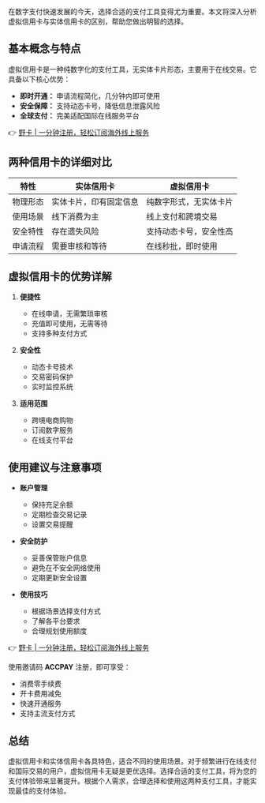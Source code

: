 在数字支付快速发展的今天，选择合适的支付工具变得尤为重要。本文将深入分析虚拟信用卡与实体信用卡的区别，帮助您做出明智的选择。

## 基本概念与特点

虚拟信用卡是一种纯数字化的支付工具，无实体卡片形态，主要用于在线交易。它具备以下核心优势：

* **即时开通：** 申请流程简化，几分钟内即可使用
* **安全保障：** 支持动态卡号，降低信息泄露风险
* **全球支付：** 完美适配国际在线服务平台

👉 [野卡 | 一分钟注册，轻松订阅海外线上服务](https://bit.ly/bewildcard)

## 两种信用卡的详细对比

| 特性 | 实体信用卡 | 虚拟信用卡 |
|------|------------|------------|
| 物理形态 | 实体卡片，印有固定信息 | 纯数字形式，无实体卡片 |
| 使用场景 | 线下消费为主 | 线上支付和跨境交易 |
| 安全特性 | 存在遗失风险 | 支持动态卡号，安全性高 |
| 申请流程 | 需要审核和等待 | 在线秒批，即时使用 |

## 虚拟信用卡的优势详解

1. **便捷性**
   - 在线申请，无需繁琐审核
   - 充值即可使用，无需等待
   - 支持多种支付方式

2. **安全性**
   - 动态卡号技术
   - 交易密码保护
   - 实时监控系统

3. **适用范围**
   - 跨境电商购物
   - 订阅数字服务
   - 在线支付平台

## 使用建议与注意事项

* **账户管理**
  - 保持充足余额
  - 定期检查交易记录
  - 设置交易提醒

* **安全防护**
  - 妥善保管账户信息
  - 避免在不安全网络使用
  - 定期更新安全设置

* **使用技巧**
  - 根据场景选择支付方式
  - 了解各平台要求
  - 合理规划使用额度

👉 [野卡 | 一分钟注册，轻松订阅海外线上服务](https://bit.ly/bewildcard)

使用邀请码 **ACCPAY** 注册，即可享受：
- 消费零手续费
- 开卡费用减免
- 快速开通服务
- 支持主流支付方式

## 总结

虚拟信用卡和实体信用卡各具特色，适合不同的使用场景。对于频繁进行在线支付和国际交易的用户，虚拟信用卡无疑是更优选择。选择合适的支付工具，将为您的支付体验带来显著提升。根据个人需求，合理选择和使用这两种支付工具，才能实现最佳的支付体验。